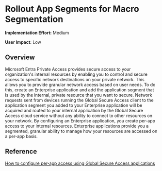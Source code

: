 ﻿# Rollout App Segments for Macro Segmentation

**Implementation Effort:** Medium

**User Impact:** Low 

## Overview
Microsoft Entra Private Access provides secure access to your organization's internal resources by enabling you to control and secure access to specific network destinations on your private network. This allows you to provide granular network access based on user needs. To do this, create an Enterprise application and add the application segment that is used by the internal, private resource that you want to secure. Network requests sent from devices running the Global Secure Access client to the application segment you added to your Enterprise application will be acquired and routed to your internal application by the Global Secure Access cloud service without any ability to connect to other resources on your network. By configuring an Enterprise application, you create per-app access to your internal resources. Enterprise applications provide you a segmented, granular ability to manage how your resources are accessed on a per-app basis.

## Reference
[How to configure per-app access using Global Secure Access applications](https://learn.microsoft.com/en-us/entra/global-secure-access/how-to-configure-per-app-access)
[](https://github.com/zerotrustassessment/blob/main/src/react/docs/workshop-guidance/network/NET_014.md)
